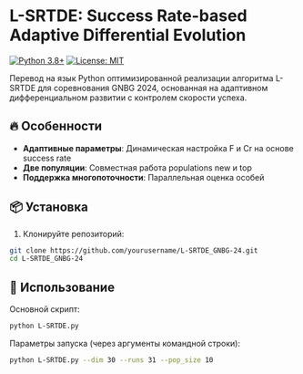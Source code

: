 # L-SRTDE: Success Rate-based Adaptive Differential Evolution

[![Python 3.8+](https://img.shields.io/badge/python-3.8+-blue.svg)](https://www.python.org/downloads/)
[![License: MIT](https://img.shields.io/badge/License-MIT-yellow.svg)](https://opensource.org/licenses/MIT)

Перевод на язык Python оптимизированной реализации алгоритма L-SRTDE для соревнования GNBG 2024, основанная на адаптивном дифференциальном развитии с контролем скорости успеха.

## 🔥 Особенности

- **Адаптивные параметры**: Динамическая настройка F и Cr на основе success rate
- **Две популяции**: Совместная работа populations new и top
- **Поддержка многопоточности**: Параллельная оценка особей

## 📦 Установка

1. Клонируйте репозиторий:
```bash
git clone https://github.com/yourusername/L-SRTDE_GNBG-24.git
cd L-SRTDE_GNBG-24
```

## 🚀 Использование

Основной скрипт:
```bash
python L-SRTDE.py
```
Параметры запуска (через аргументы командной строки):
```bash
python L-SRTDE.py --dim 30 --runs 31 --pop_size 10
```
